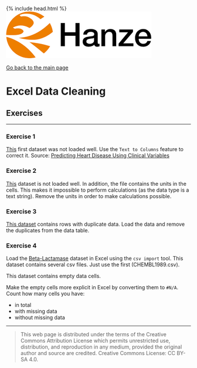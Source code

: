 {% include head.html %}
![Hanze](../hanze/hanze.png)

[Go back to the main page](../index.md)


# Excel Data Cleaning

## Exercises

---

### Exercise 1

[This](./files_06_data_cleaning_exercises/exercise01/Heart_Disease_Prediction.xlsx) first dataset was not loaded well. Use the `Text to Columns` feature to correct it.
Source: [Predicting Heart Disease Using Clinical Variables](https://www.kaggle.com/datasets/thedevastator/predicting-heart-disease-risk-using-clinical-var)

### Exercise 2

[This](./files_06_data_cleaning_exercises/exercise02/calories.xlsx) dataset is not loaded well. In addition, the file contains the units in the cells. This makes it impossible to perform calculations (as the data type is a text string). Remove the units in order to make calculations possible.

### Exercise 3

[This dataset](./files_06_data_cleaning_exercises/exercise03/Heart_Disease_Prediction_mod.csv) contains rows with duplicate data. Load the data and remove the duplicates from the data table.

### Exercise 4

Load the [Beta-Lactamase](https://www.kaggle.com/datasets/thedataprof/betalactamase) dataset in Excel using the `csv import` tool. This dataset contains several csv files. Just use the first (CHEMBL1989.csv). 

This dataset contains empty data cells.

Make the empty cells more explicit in Excel by converting them to `#N/A`.  
Count how many cells you have:
- in total
- with missing data
- without missing data

---


>This web page is distributed under the terms of the Creative Commons Attribution License which permits unrestricted use, distribution, and reproduction in any medium, provided the original author and source are credited.
>Creative Commons License: CC BY-SA 4.0.

